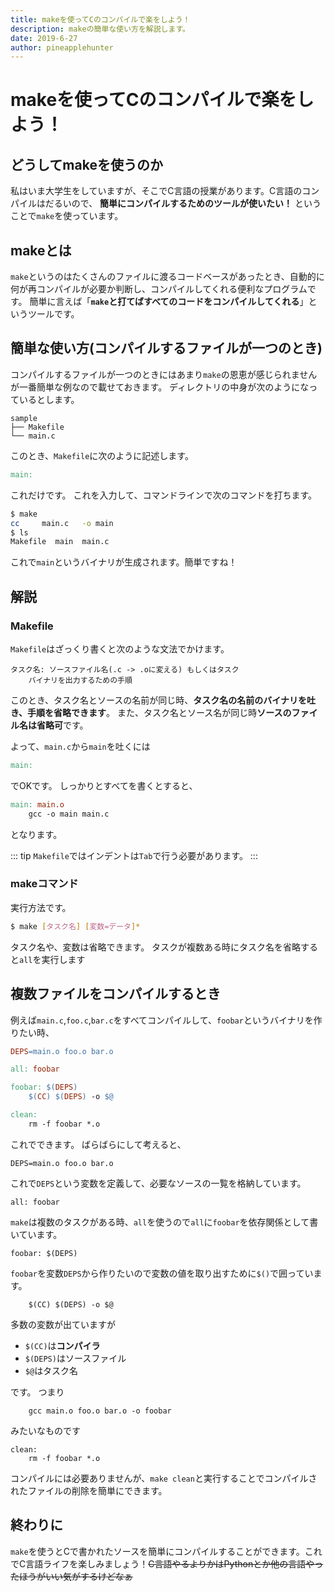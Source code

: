 ```yaml
---
title: makeを使ってCのコンパイルで楽をしよう！
description: makeの簡単な使い方を解説します。
date: 2019-6-27
author: pineapplehunter
---
```


# makeを使ってCのコンパイルで楽をしよう！
## どうしてmakeを使うのか
私はいま大学生をしていますが、そこでC言語の授業があります。C言語のコンパイルはだるいので、 **簡単にコンパイルするためのツールが使いたい！** ということで`make`を使っています。

## makeとは
`make`というのはたくさんのファイルに渡るコードベースがあったとき、自動的に何が再コンパイルが必要か判断し、コンパイルしてくれる便利なプログラムです。
簡単に言えば「**`make`と打てばすべてのコードをコンパイルしてくれる**」というツールです。

## 簡単な使い方(コンパイルするファイルが一つのとき)
コンパイルするファイルが一つのときにはあまり`make`の恩恵が感じられませんが一番簡単な例なので載せておきます。
ディレクトリの中身が次のようになっているとします。

```
sample
├── Makefile
└── main.c
```

このとき、`Makefile`に次のように記述します。

```makefile
main:
```

これだけです。
これを入力して、コマンドラインで次のコマンドを打ちます。

```bash
$ make
cc     main.c   -o main
$ ls
Makefile  main  main.c
```

これで`main`というバイナリが生成されます。簡単ですね！

## 解説
### Makefile
`Makefile`はざっくり書くと次のような文法でかけます。

```
タスク名: ソースファイル名(.c -> .oに変える) もしくはタスク
	バイナリを出力するための手順
```

このとき、タスク名とソースの名前が同じ時、**タスク名の名前のバイナリを吐き、手順を省略できます**。
また、タスク名とソース名が同じ時**ソースのファイル名は省略可**です。

よって、`main.c`から`main`を吐くには

```makefile
main:
```

でOKです。
しっかりとすべてを書くとすると、

```makefile
main: main.o
	gcc -o main main.c
```

となります。

::: tip
`Makefile`ではインデントは`Tab`で行う必要があります。
:::

### makeコマンド
実行方法です。

```bash
$ make [タスク名] [変数=データ]*
```

タスク名や、変数は省略できます。
タスクが複数ある時にタスク名を省略すると`all`を実行します

## 複数ファイルをコンパイルするとき
例えば`main.c`,`foo.c`,`bar.c`をすべてコンパイルして、`foobar`というバイナリを作りたい時、

```makefile
DEPS=main.o foo.o bar.o

all: foobar

foobar: $(DEPS)
	$(CC) $(DEPS) -o $@

clean:
	rm -f foobar *.o
````

これでできます。
ばらばらにして考えると、

```
DEPS=main.o foo.o bar.o
```

これで`DEPS`という変数を定義して、必要なソースの一覧を格納しています。

```
all: foobar
```

`make`は複数のタスクがある時、`all`を使うので`all`に`foobar`を依存関係として書いています。

```
foobar: $(DEPS)
```

`foobar`を変数`DEPS`から作りたいので変数の値を取り出すために`$()`で囲っています。

```
	$(CC) $(DEPS) -o $@
```

多数の変数が出ていますが

 * `$(CC)`は**コンパイラ**
 * `$(DEPS)`はソースファイル
 * `$@`はタスク名

です。
つまり

```
	gcc main.o foo.o bar.o -o foobar
```

みたいなものです

```
clean:
	rm -f foobar *.o
```
コンパイルには必要ありませんが、`make clean`と実行することでコンパイルされたファイルの削除を簡単にできます。

## 終わりに
`make`を使うとCで書かれたソースを簡単にコンパイルすることができます。これでC言語ライフを楽しみましょう！~~C言語やるよりかはPythonとか他の言語やったほうがいい気がするけどなぁ~~